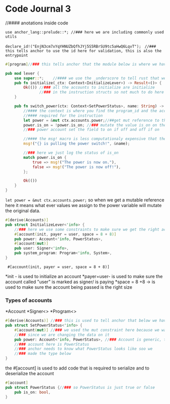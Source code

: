 # Code Journal 3

//#### anotations inside code

`use anchor_lang::prelude::*; //### here we are including commonly used utils`


`declare_id!("EnjN3cm7xYqYHNUZbQfhJYj5S5RBrSU9tc5aHwQ6LqvT"); `
`//### this tells anchor to use the id here for validation, this is also the entrypoint`


```rust
#[program]//### this tells anchor that the module below is where we have the program logic 

pub mod lever {
    use super::*;    //#### we use the _underscore to tell rust that we wont be using the variable
    pub fn initialize(_ctx: Context<InitializeLever>) -> Result<()> {
        Ok(()) //### all the accounts to initialize are initialize 
               //### in the instruction structs so not much to do here 
    }

    pub fn switch_power(ctx: Context<SetPowerStatus>, name: String) -> Result<()> { 
        //#### the context is where you find the program_id and the accounts 
        //#### required for the instruction
        let power = &mut ctx.accounts.power;//##get mut reference to the power acc
        power.is_on = !power.is_on; //### mutate the value is_on on the 
        //### power account set the field to on if off and off if on 

        //#### the msg! macro is less computationaly expensive that the println! macro
        msg!("{} is pulling the power switch!", &name);

        //### here we just log the status of is_on
        match power.is_on {
            true => msg!("The power is now on."),
            false => msg!("The power is now off!"),
        };

        Ok(())
    }
}
```

`let power = &mut ctx.accounts.power;`
so when we get a mutable reference here it means what ever values we assign 
to the power variable will mutate the original data.


```rust 
#[derive(Accounts)]
pub struct InitializeLever<'info> {
    //### here we use some constraints to make sure we get the right account
    #[account(init, payer = user, space = 8 + 8)]
    pub power: Account<'info, PowerStatus>,
    #[account(mut)]
    pub user: Signer<'info>,
    pub system_program: Program<'info, System>,
}
```
` #[account(init, payer = user, space = 8 + 8)]`

*init - is used to initialize an account 
*payer=user- is used to make sure the account called "user" is marked as signer/ is paying
*space = 8 +8 -> is used to make sure the account being passed is the right size  

### Types of accounts

*Account<T>
*Signer<>
*Program<>

```rust 
#[derive(Accounts)] //### this is used to tell anchor that below we have an instruction struct 
pub struct SetPowerStatus<'info> {
    #[account(mut)] //### we used the mut constraint here because we want the passed account to be mutable 
    //### since we are changing the data on it 
    pub power: Account<'info, PowerStatus>, //### Account is generic, the type of 
    //### account here is PowerStatus 
    //### anchor needs to know what PowerStatus looks like soo we 
    //### made the type below
}
```



the #[account] is used to add code that is required to serialize and to deserialize the account 

```rust
#[account]
pub struct PowerStatus {//### so PowerStatus is just true or false 
    pub is_on: bool,
}
```